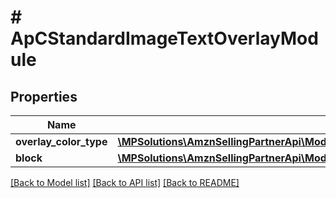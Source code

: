 # # ApCStandardImageTextOverlayModule

## Properties

Name | Type | Description | Notes
------------ | ------------- | ------------- | -------------
**overlay_color_type** | [**\MPSolutions\AmznSellingPartnerApi\Models\AplusContent\ApCColorType**](ApCColorType.md) |  |
**block** | [**\MPSolutions\AmznSellingPartnerApi\Models\AplusContent\ApCStandardImageTextBlock**](ApCStandardImageTextBlock.md) |  | [optional]

[[Back to Model list]](../../README.md#models) [[Back to API list]](../../README.md#endpoints) [[Back to README]](../../README.md)
